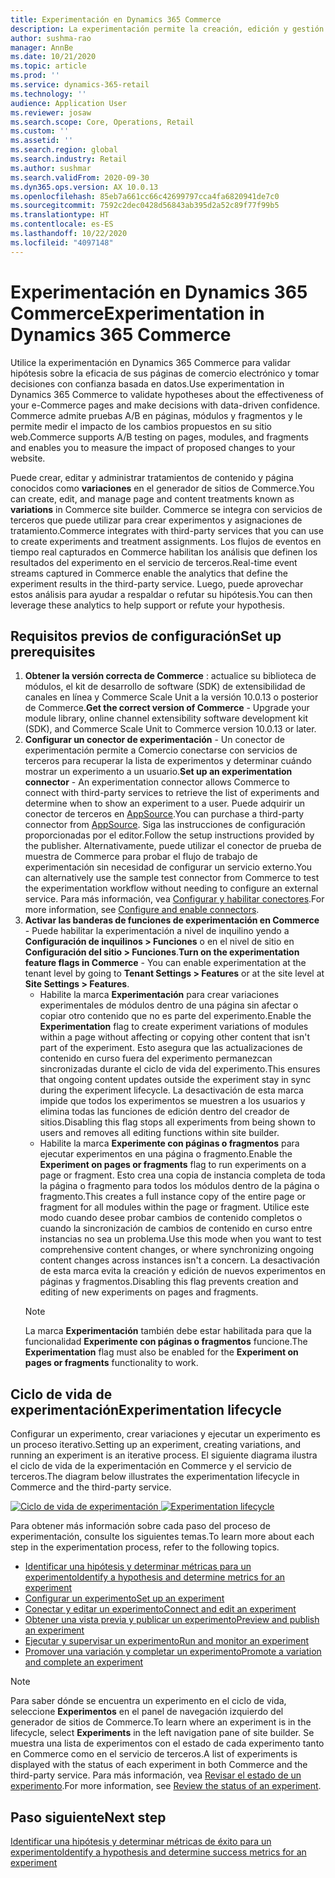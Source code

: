 ```yaml
---
title: Experimentación en Dynamics 365 Commerce
description: La experimentación permite la creación, edición y gestión del diseño de página y tratamientos de contenido en el creador de sitios. El soporte de experimentación de un extremo a otro está habilitado para las páginas y entidades de comercio electrónico dentro de una página.
author: sushma-rao
manager: AnnBe
ms.date: 10/21/2020
ms.topic: article
ms.prod: ''
ms.service: dynamics-365-retail
ms.technology: ''
audience: Application User
ms.reviewer: josaw
ms.search.scope: Core, Operations, Retail
ms.custom: ''
ms.assetid: ''
ms.search.region: global
ms.search.industry: Retail
ms.author: sushmar
ms.search.validFrom: 2020-09-30
ms.dyn365.ops.version: AX 10.0.13
ms.openlocfilehash: 85eb7a661cc66c42699797cca4fa6820941de7c0
ms.sourcegitcommit: 7592c2dec0428d56843ab395d2a52c89f77f99b5
ms.translationtype: HT
ms.contentlocale: es-ES
ms.lasthandoff: 10/22/2020
ms.locfileid: "4097148"
---
```

# <a name="experimentation-in-dynamics-365-commerce"></a><span data-ttu-id="de6a6-104">Experimentación en Dynamics 365 Commerce</span><span class="sxs-lookup"><span data-stu-id="de6a6-104">Experimentation in Dynamics 365 Commerce</span></span>
<span data-ttu-id="de6a6-105">Utilice la experimentación en Dynamics 365 Commerce para validar hipótesis sobre la eficacia de sus páginas de comercio electrónico y tomar decisiones con confianza basada en datos.</span><span class="sxs-lookup"><span data-stu-id="de6a6-105">Use experimentation in Dynamics 365 Commerce to validate hypotheses about the effectiveness of your e-Commerce pages and make decisions with data-driven confidence.</span></span> <span data-ttu-id="de6a6-106">Commerce admite pruebas A/B en páginas, módulos y fragmentos y le permite medir el impacto de los cambios propuestos en su sitio web.</span><span class="sxs-lookup"><span data-stu-id="de6a6-106">Commerce supports A/B testing on pages, modules, and fragments and enables you to measure the impact of proposed changes to your website.</span></span>

<span data-ttu-id="de6a6-107">Puede crear, editar y administrar tratamientos de contenido y página conocidos como **variaciones** en el generador de sitios de Commerce.</span><span class="sxs-lookup"><span data-stu-id="de6a6-107">You can create, edit, and manage page and content treatments known as **variations** in Commerce site builder.</span></span> <span data-ttu-id="de6a6-108">Commerce se integra con servicios de terceros que puede utilizar para crear experimentos y asignaciones de tratamiento.</span><span class="sxs-lookup"><span data-stu-id="de6a6-108">Commerce integrates with third-party services that you can use to create experiments and treatment assignments.</span></span> <span data-ttu-id="de6a6-109">Los flujos de eventos en tiempo real capturados en Commerce habilitan los análisis que definen los resultados del experimento en el servicio de terceros.</span><span class="sxs-lookup"><span data-stu-id="de6a6-109">Real-time event streams captured in Commerce enable the analytics that define the experiment results in the third-party service.</span></span> <span data-ttu-id="de6a6-110">Luego, puede aprovechar estos análisis para ayudar a respaldar o refutar su hipótesis.</span><span class="sxs-lookup"><span data-stu-id="de6a6-110">You can then leverage these analytics to help support or refute your hypothesis.</span></span>

## <a name="set-up-prerequisites"></a><span data-ttu-id="de6a6-111"> Requisitos previos de configuración</span><span class="sxs-lookup"><span data-stu-id="de6a6-111">Set up prerequisites</span></span>
1. <span data-ttu-id="de6a6-112">**Obtener la versión correcta de Commerce** : actualice su biblioteca de módulos, el kit de desarrollo de software (SDK) de extensibilidad de canales en línea y Commerce Scale Unit a la versión 10.0.13 o posterior de Commerce.</span><span class="sxs-lookup"><span data-stu-id="de6a6-112">**Get the correct version of Commerce** - Upgrade your module library, online channel extensibility software development kit (SDK), and Commerce Scale Unit to Commerce version 10.0.13 or later.</span></span>
1. <span data-ttu-id="de6a6-113">**Configurar un conector de experimentación** - Un conector de experimentación permite a Comercio conectarse con servicios de terceros para recuperar la lista de experimentos y determinar cuándo mostrar un experimento a un usuario.</span><span class="sxs-lookup"><span data-stu-id="de6a6-113">**Set up an experimentation connector** - An experimentation connector allows Commerce to connect with third-party services to retrieve the list of experiments and determine when to show an experiment to a user.</span></span> <span data-ttu-id="de6a6-114">Puede adquirir un conector de terceros en [AppSource](https://appsource.microsoft.com).</span><span class="sxs-lookup"><span data-stu-id="de6a6-114">You can purchase a third-party connector from [AppSource](https://appsource.microsoft.com).</span></span> <span data-ttu-id="de6a6-115">Siga las instrucciones de configuración proporcionadas por el editor.</span><span class="sxs-lookup"><span data-stu-id="de6a6-115">Follow the setup instructions provided by the publisher.</span></span> <span data-ttu-id="de6a6-116">Alternativamente, puede utilizar el conector de prueba de muestra de Commerce para probar el flujo de trabajo de experimentación sin necesidad de configurar un servicio externo.</span><span class="sxs-lookup"><span data-stu-id="de6a6-116">You can alternatively use the sample test connector from Commerce to test the experimentation workflow without needing to configure an external service.</span></span> <span data-ttu-id="de6a6-117">Para más información, vea [Configurar y habilitar conectores](e-commerce-extensibility/connectors.md).</span><span class="sxs-lookup"><span data-stu-id="de6a6-117">For more information, see [Configure and enable connectors](e-commerce-extensibility/connectors.md).</span></span> 
1. <span data-ttu-id="de6a6-118">**Activar las banderas de funciones de experimentación en Commerce** - Puede habilitar la experimentación a nivel de inquilino yendo a **Configuración de inquilinos > Funciones** o en el nivel de sitio en **Configuración del sitio > Funciones**.</span><span class="sxs-lookup"><span data-stu-id="de6a6-118">**Turn on the experimentation feature flags in Commerce** - You can enable experimentation at the tenant level by going to **Tenant Settings > Features** or at the site level at **Site Settings > Features**.</span></span>
    - <span data-ttu-id="de6a6-119">Habilite la marca **Experimentación** para crear variaciones experimentales de módulos dentro de una página sin afectar o copiar otro contenido que no es parte del experimento.</span><span class="sxs-lookup"><span data-stu-id="de6a6-119">Enable the **Experimentation** flag to create experiment variations of modules within a page without affecting or copying other content that isn't part of the experiment.</span></span> <span data-ttu-id="de6a6-120">Esto asegura que las actualizaciones de contenido en curso fuera del experimento permanezcan sincronizadas durante el ciclo de vida del experimento.</span><span class="sxs-lookup"><span data-stu-id="de6a6-120">This ensures that ongoing content updates outside the experiment stay in sync during the experiment lifecycle.</span></span> <span data-ttu-id="de6a6-121">La desactivación de esta marca impide que todos los experimentos se muestren a los usuarios y elimina todas las funciones de edición dentro del creador de sitios.</span><span class="sxs-lookup"><span data-stu-id="de6a6-121">Disabling this flag stops all experiments from being shown to users and removes all editing functions within site builder.</span></span>
    - <span data-ttu-id="de6a6-122">Habilite la marca **Experimente con páginas o fragmentos** para ejecutar experimentos en una página o fragmento.</span><span class="sxs-lookup"><span data-stu-id="de6a6-122">Enable the **Experiment on pages or fragments** flag to run experiments on a page or fragment.</span></span> <span data-ttu-id="de6a6-123">Esto crea una copia de instancia completa de toda la página o fragmento para todos los módulos dentro de la página o fragmento.</span><span class="sxs-lookup"><span data-stu-id="de6a6-123">This creates a full instance copy of the entire page or fragment for all modules within the page or fragment.</span></span> <span data-ttu-id="de6a6-124">Utilice este modo cuando desee probar cambios de contenido completos o cuando la sincronización de cambios de contenido en curso entre instancias no sea un problema.</span><span class="sxs-lookup"><span data-stu-id="de6a6-124">Use this mode when you want to test comprehensive content changes, or where synchronizing ongoing content changes across instances isn't a concern.</span></span> <span data-ttu-id="de6a6-125">La desactivación de esta marca evita la creación y edición de nuevos experimentos en páginas y fragmentos.</span><span class="sxs-lookup"><span data-stu-id="de6a6-125">Disabling this flag prevents creation and editing of new experiments on pages and fragments.</span></span>
    > [!NOTE]
    > <span data-ttu-id="de6a6-126">La marca **Experimentación** también debe estar habilitada para que la funcionalidad **Experimente con páginas o fragmentos** funcione.</span><span class="sxs-lookup"><span data-stu-id="de6a6-126">The **Experimentation** flag must also be enabled for the **Experiment on pages or fragments** functionality to work.</span></span>
    
## <a name="experimentation-lifecycle"></a><span data-ttu-id="de6a6-127">Ciclo de vida de experimentación</span><span class="sxs-lookup"><span data-stu-id="de6a6-127">Experimentation lifecycle</span></span>
<span data-ttu-id="de6a6-128">Configurar un experimento, crear variaciones y ejecutar un experimento es un proceso iterativo.</span><span class="sxs-lookup"><span data-stu-id="de6a6-128">Setting up an experiment, creating variations, and running an experiment is an iterative process.</span></span> <span data-ttu-id="de6a6-129">El siguiente diagrama ilustra el ciclo de vida de la experimentación en Commerce y el servicio de terceros.</span><span class="sxs-lookup"><span data-stu-id="de6a6-129">The diagram below illustrates the experimentation lifecycle in Commerce and the third-party service.</span></span> 

<span data-ttu-id="de6a6-130">[ ![Ciclo de vida de experimentación](./media/experimentation_lifecycle.svg) ](./media/experimentation_lifecycle.svg#lightbox)</span><span class="sxs-lookup"><span data-stu-id="de6a6-130">[ ![Experimentation lifecycle](./media/experimentation_lifecycle.svg) ](./media/experimentation_lifecycle.svg#lightbox)</span></span>

<span data-ttu-id="de6a6-131">Para obtener más información sobre cada paso del proceso de experimentación, consulte los siguientes temas.</span><span class="sxs-lookup"><span data-stu-id="de6a6-131">To learn more about each step in the experimentation process, refer to the following topics.</span></span>
- [<span data-ttu-id="de6a6-132">Identificar una hipótesis y determinar métricas para un experimento</span><span class="sxs-lookup"><span data-stu-id="de6a6-132">Identify a hypothesis and determine metrics for an experiment</span></span>](experimentation-identify.md)
- [<span data-ttu-id="de6a6-133">Configurar un experimento</span><span class="sxs-lookup"><span data-stu-id="de6a6-133">Set up an experiment</span></span>](experimentation-setup.md)
- [<span data-ttu-id="de6a6-134">Conectar y editar un experimento</span><span class="sxs-lookup"><span data-stu-id="de6a6-134">Connect and edit an experiment</span></span>](experimentation-connect-edit.md)
- [<span data-ttu-id="de6a6-135">Obtener una vista previa y publicar un experimento</span><span class="sxs-lookup"><span data-stu-id="de6a6-135">Preview and publish an experiment</span></span>](experimentation-preview-publish.md)
- [<span data-ttu-id="de6a6-136">Ejecutar y supervisar un experimento</span><span class="sxs-lookup"><span data-stu-id="de6a6-136">Run and monitor an experiment</span></span>](experimentation-run-monitor.md)
- [<span data-ttu-id="de6a6-137">Promover una variación y completar un experimento</span><span class="sxs-lookup"><span data-stu-id="de6a6-137">Promote a variation and complete an experiment</span></span>](experimentation-review-complete.md)

> [!NOTE]
> <span data-ttu-id="de6a6-138">Para saber dónde se encuentra un experimento en el ciclo de vida, seleccione **Experimentos** en el panel de navegación izquierdo del generador de sitios de Commerce.</span><span class="sxs-lookup"><span data-stu-id="de6a6-138">To learn where an experiment is in the lifecycle, select **Experiments** in the left navigation pane of site builder.</span></span> <span data-ttu-id="de6a6-139">Se muestra una lista de experimentos con el estado de cada experimento tanto en Commerce como en el servicio de terceros.</span><span class="sxs-lookup"><span data-stu-id="de6a6-139">A list of experiments is displayed with the status of each experiment in both Commerce and the third-party service.</span></span> <span data-ttu-id="de6a6-140">Para más información, vea [Revisar el estado de un experimento](experimentation-status.md).</span><span class="sxs-lookup"><span data-stu-id="de6a6-140">For more information, see [Review the status of an experiment](experimentation-status.md).</span></span>

## <a name="next-step"></a><span data-ttu-id="de6a6-141">Paso siguiente</span><span class="sxs-lookup"><span data-stu-id="de6a6-141">Next step</span></span>
[<span data-ttu-id="de6a6-142">Identificar una hipótesis y determinar métricas de éxito para un experimento</span><span class="sxs-lookup"><span data-stu-id="de6a6-142">Identify a hypothesis and determine success metrics for an experiment</span></span>](experimentation-identify.md) 
